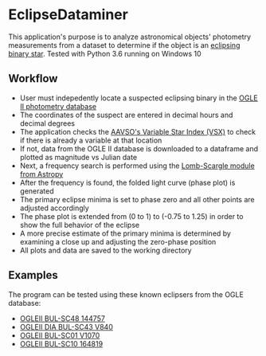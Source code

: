 # EclipseDataminer

This application's purpose is to analyze astronomical objects' photometry measurements from a dataset to determine if the object is an [eclipsing binary star](http://www.physics.sfasu.edu/astro/ebstar/ebstar.html).
Tested with Python 3.6 running on Windows 10

## Workflow ##
* User must indepedently locate a suspected eclipsing binary in the [OGLE II photometry database](http://ogledb.astrouw.edu.pl/~ogle/photdb/)
* The coordinates of the suspect are entered in decimal hours and decimal degrees
* The application checks the [AAVSO's Variable Star Index (VSX)](https://www.aavso.org/vsx/) to check if there is already a variable at that location
* If not, data from the OGLE II database is downloaded to a dataframe and plotted as magnitude vs Julian date
* Next, a frequency search is performed using the [Lomb-Scargle module from Astropy](http://docs.astropy.org/en/stable/stats/lombscargle.html)
* After the frequency is found, the folded light curve (phase plot) is generated
* The primary eclipse minima is set to phase zero and all other points are adjusted accordingly
* The phase plot is extended from (0 to 1) to (-0.75 to 1.25) in order to show the full behavior of the eclipse
* A more precise estimate of the primary minima is determined by examining a close up and adjusting the zero-phase position
* All plots and data are saved to the working directory

## Examples ##

The program can be tested using these known eclipsers from the OGLE database:
* [OGLEII BUL-SC48 144757](https://www.aavso.org/vsx/index.php?view=detail.top&oid=409584)
* [OGLEII DIA BUL-SC43 V840](https://www.aavso.org/vsx/index.php?view=detail.top&oid=409515)
* [OGLEII BUL-SC01 V1070](https://www.aavso.org/vsx/index.php?view=detail.top&oid=356262)
* [OGLEII BUL-SC10 164819](https://www.aavso.org/vsx/index.php?view=detail.top&oid=356102)
